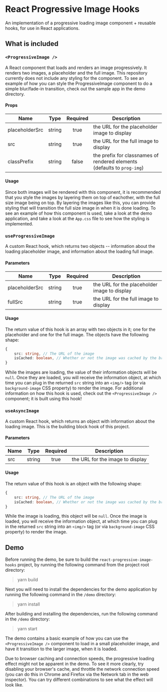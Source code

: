 # React Progressive Image Hooks

An implementation of a progressive loading image component + reusable hooks, for use in React applications.

## What is included

### `<ProgressiveImage />`

A React component that loads and renders an image progressively. It renders two images, a placeholder and the full image. This repository currently does not include any styling for the component. To see an example of how you can style the ProgressiveImage component to do a simple blur/fade-in transition, check out the sample app in the demo directory.

#### Props

| Name           | Type   | Required | Description |
| -------------- |:------:|:--------:|-------------------------------------------|
| placeholderSrc | string | true  | the URL for the placeholder image to display |
| src            | string | true  | the URL for the full image to display        |
| classPrefix    | string | false | the prefix for classnames of rendered elements (defaults to `prog-img`) |

#### Usage

Since both images will be rendered with this component, it is recommended that you style the images by layering them on top of eachother, with the full size image being on top. By layering the images like this, you can provide styling that will transition the full size image in when it is done loading. To see an example of how this component is used, take a look at the demo application, and take a look at the `App.css` file to see how the styling is implemented.


### `useProgressiveImage`

A custom React hook, which returns two objects -- information about the loading placeholder image, and information about the loading full image.

#### Parameters

| Name           | Type   | Required | Description |
| -------------- |:------:|:--------:|-------------------------------------------|
| placeholderSrc | string | true  | the URL for the placeholder image to display |
| fullSrc        | string | true  | the URL for the full image to display        |

#### Usage

The return value of this hook is an array with two objects in it; one for the placeholder and one for the full image. The objects have the following shape:

```typescript
{
    src: string, // The URL of the image
    isCached: boolean, // Whether or not the image was cached by the browser
}
```

While the images are loading, the value of their information objects will be `null`. Once they are loaded, you will receive the information object, at which time you can plug in the returned `src` string into an `<img/>` tag (or via `background-image` CSS property) to render the image. For additional information on how this hook is used, check out the `<ProgressiveImage />` component; it is built using this hook!

### `useAsyncImage`

A custom React hook, which returns an object with information about the loading image. This is the building block hook of this project.

#### Parameters

| Name           | Type   | Required | Description |
| -------------- |:------:|:--------:|----------------------------------|
| src            | string | true     | the URL for the image to display |

#### Usage

The return value of this hook is an object with the following shape:

```typescript
{
    src: string, // The URL of the image
    isCached: boolean, // Whether or not the image was cached by the browser
}
```

While the image is loading, this object will be `null`. Once the image is loaded, you will receive the information object, at which time you can plug in the returned `src` string into an `<img/>` tag (or via `background-image` CSS property) to render the image.

## Demo

Before running the demo, be sure to build the `react-progressive-image-hooks` project, by running the following command from the project root directory: 
>yarn build

Next you will need to install the dependencies for the demo application by running the following command in the `/demo` directory:
>yarn install

After building and installing the dependencies, run the following command in the `/demo` directory:
>yarn start 

The demo contains a basic example of how you can use the `<ProgressiveImage />` component to load in a small placeholder image, and have it transition to the larger image, when it is loaded.

Due to browser caching and connection speeds, the progressive loading effect might not be apparent in the demo. To see it more clearly, try disabling your browser's cache, and throttle the network connection speed (you can do this in Chrome and Firefox via the Network tab in the web inspector). You can try different combinations to see what the effect will look like.